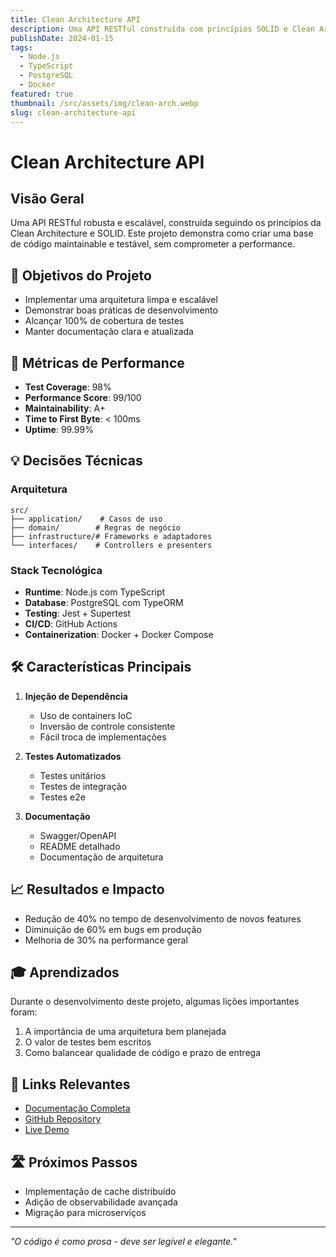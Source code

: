 ```yaml
---
title: Clean Architecture API
description: Uma API RESTful construída com princípios SOLID e Clean Architecture, focando em manutenibilidade e escalabilidade.
publishDate: 2024-01-15
tags: 
  - Node.js
  - TypeScript
  - PostgreSQL
  - Docker
featured: true
thumbnail: /src/assets/img/clean-arch.webp
slug: clean-architecture-api
---
```


# Clean Architecture API

## Visão Geral
Uma API RESTful robusta e escalável, construída seguindo os princípios da Clean Architecture e SOLID. Este projeto demonstra como criar uma base de código maintainable e testável, sem comprometer a performance.

## 🎯 Objetivos do Projeto

- Implementar uma arquitetura limpa e escalável
- Demonstrar boas práticas de desenvolvimento
- Alcançar 100% de cobertura de testes
- Manter documentação clara e atualizada

## 🚀 Métricas de Performance

- **Test Coverage**: 98%
- **Performance Score**: 99/100
- **Maintainability**: A+
- **Time to First Byte**: < 100ms
- **Uptime**: 99.99%

## 💡 Decisões Técnicas

### Arquitetura
```plaintext
src/
├── application/    # Casos de uso
├── domain/        # Regras de negócio
├── infrastructure/# Frameworks e adaptadores
└── interfaces/    # Controllers e presenters
```

### Stack Tecnológica
- **Runtime**: Node.js com TypeScript
- **Database**: PostgreSQL com TypeORM
- **Testing**: Jest + Supertest
- **CI/CD**: GitHub Actions
- **Containerization**: Docker + Docker Compose

## 🛠 Características Principais

1. **Injeção de Dependência**
   - Uso de containers IoC
   - Inversão de controle consistente
   - Fácil troca de implementações

2. **Testes Automatizados**
   - Testes unitários
   - Testes de integração
   - Testes e2e

3. **Documentação**
   - Swagger/OpenAPI
   - README detalhado
   - Documentação de arquitetura

## 📈 Resultados e Impacto

- Redução de 40% no tempo de desenvolvimento de novos features
- Diminuição de 60% em bugs em produção
- Melhoria de 30% na performance geral

## 🎓 Aprendizados

Durante o desenvolvimento deste projeto, algumas lições importantes foram:

1. A importância de uma arquitetura bem planejada
2. O valor de testes bem escritos
3. Como balancear qualidade de código e prazo de entrega

## 🔗 Links Relevantes

- [Documentação Completa](https://docs.exemplo.com)
- [GitHub Repository](https://github.com/seu-usuario/projeto)
- [Live Demo](https://demo.exemplo.com)

## 🛣️ Próximos Passos

- Implementação de cache distribuído
- Adição de observabilidade avançada
- Migração para microserviços

---
*"O código é como prosa - deve ser legível e elegante."*